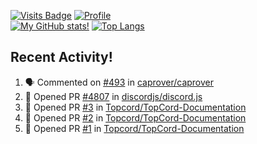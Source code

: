 [![Visits Badge](https://badges.pufler.dev/visits/misly16/misly16)](https://badges.pufler.dev)
[![Profile](https://raw.githubusercontent.com/Misly16/Misly16/master/index.png)](https://github.com/misly16)
<br>
[![My GitHub stats!](https://github-readme-stats.vercel.app/api?username=misly16&show_icons=true&theme=dracula)](https://github.com/misly16)
[![Top Langs](https://github-readme-stats.vercel.app/api/top-langs/?username=misly16&theme=dracula&layout=compact)](https://github.com/misly16)
<br>


## Recent Activity!
<!--START_SECTION:activity-->
1. 🗣 Commented on [#493](https://github.com//caprover/caprover/issues/493) in [caprover/caprover](https://github.com//caprover/caprover)
2. 💪 Opened PR [#4807](https://github.com//discordjs/discord.js/pull/4807) in [discordjs/discord.js](https://github.com//discordjs/discord.js)
3. 💪 Opened PR [#3](https://github.com//Topcord/TopCord-Documentation/pull/3) in [Topcord/TopCord-Documentation](https://github.com//Topcord/TopCord-Documentation)
4. 💪 Opened PR [#2](https://github.com//Topcord/TopCord-Documentation/pull/2) in [Topcord/TopCord-Documentation](https://github.com//Topcord/TopCord-Documentation)
5. 💪 Opened PR [#1](https://github.com//Topcord/TopCord-Documentation/pull/1) in [Topcord/TopCord-Documentation](https://github.com//Topcord/TopCord-Documentation)
<!--END_SECTION:activity-->

